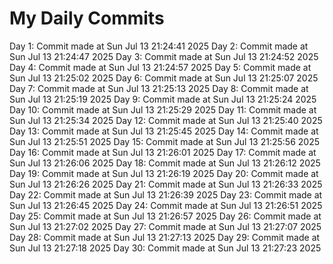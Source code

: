 # My Daily Commits

Day 1: Commit made at Sun Jul 13 21:24:41 2025
Day 2: Commit made at Sun Jul 13 21:24:47 2025
Day 3: Commit made at Sun Jul 13 21:24:52 2025
Day 4: Commit made at Sun Jul 13 21:24:57 2025
Day 5: Commit made at Sun Jul 13 21:25:02 2025
Day 6: Commit made at Sun Jul 13 21:25:07 2025
Day 7: Commit made at Sun Jul 13 21:25:13 2025
Day 8: Commit made at Sun Jul 13 21:25:19 2025
Day 9: Commit made at Sun Jul 13 21:25:24 2025
Day 10: Commit made at Sun Jul 13 21:25:29 2025
Day 11: Commit made at Sun Jul 13 21:25:34 2025
Day 12: Commit made at Sun Jul 13 21:25:40 2025
Day 13: Commit made at Sun Jul 13 21:25:45 2025
Day 14: Commit made at Sun Jul 13 21:25:51 2025
Day 15: Commit made at Sun Jul 13 21:25:56 2025
Day 16: Commit made at Sun Jul 13 21:26:01 2025
Day 17: Commit made at Sun Jul 13 21:26:06 2025
Day 18: Commit made at Sun Jul 13 21:26:12 2025
Day 19: Commit made at Sun Jul 13 21:26:19 2025
Day 20: Commit made at Sun Jul 13 21:26:26 2025
Day 21: Commit made at Sun Jul 13 21:26:33 2025
Day 22: Commit made at Sun Jul 13 21:26:39 2025
Day 23: Commit made at Sun Jul 13 21:26:45 2025
Day 24: Commit made at Sun Jul 13 21:26:51 2025
Day 25: Commit made at Sun Jul 13 21:26:57 2025
Day 26: Commit made at Sun Jul 13 21:27:02 2025
Day 27: Commit made at Sun Jul 13 21:27:07 2025
Day 28: Commit made at Sun Jul 13 21:27:13 2025
Day 29: Commit made at Sun Jul 13 21:27:18 2025
Day 30: Commit made at Sun Jul 13 21:27:23 2025
